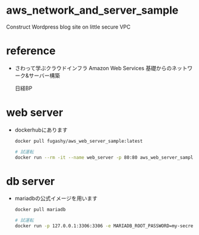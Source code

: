 # aws_network_and_server_sample

Construct Wordpress blog site on little secure VPC

# reference

- さわって学ぶクラウドインフラ Amazon Web Services 基礎からのネットワーク&サーバー構築

  日経BP

# web server

- dockerhubにあります

  ```bash
  docker pull fugashy/aws_web_server_sample:latest

  # 試運転
  docker run --rm -it --name web_server -p 80:80 aws_web_server_sample
  ```

# db server

- mariadbの公式イメージを用います

  ```bash
  docker pull mariadb

  # 試運転
  docker run -p 127.0.0.1:3306:3306 -e MARIADB_ROOT_PASSWORD=my-secret-pw -e MARIADB_DATABASE=wordpress --name db_server -it --rm mariadb
  ```
